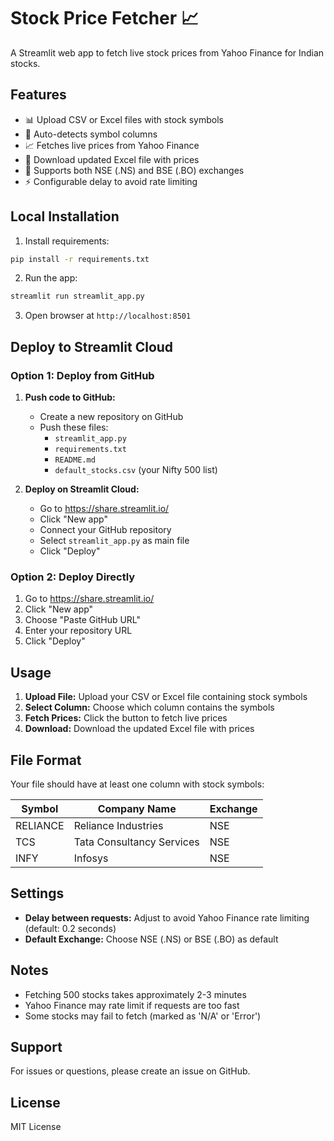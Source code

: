 # Stock Price Fetcher 📈

A Streamlit web app to fetch live stock prices from Yahoo Finance for Indian stocks.

## Features

- 📊 Upload CSV or Excel files with stock symbols
- 🎯 Auto-detects symbol columns
- 📈 Fetches live prices from Yahoo Finance
- 💾 Download updated Excel file with prices
- 🔄 Supports both NSE (.NS) and BSE (.BO) exchanges
- ⚡ Configurable delay to avoid rate limiting

## Local Installation

1. Install requirements:
```bash
pip install -r requirements.txt
```

2. Run the app:
```bash
streamlit run streamlit_app.py
```

3. Open browser at `http://localhost:8501`

## Deploy to Streamlit Cloud

### Option 1: Deploy from GitHub

1. **Push code to GitHub:**
   - Create a new repository on GitHub
   - Push these files:
     - `streamlit_app.py`
     - `requirements.txt`
     - `README.md`
     - `default_stocks.csv` (your Nifty 500 list)

2. **Deploy on Streamlit Cloud:**
   - Go to https://share.streamlit.io/
   - Click "New app"
   - Connect your GitHub repository
   - Select `streamlit_app.py` as main file
   - Click "Deploy"

### Option 2: Deploy Directly

1. Go to https://share.streamlit.io/
2. Click "New app"
3. Choose "Paste GitHub URL"
4. Enter your repository URL
5. Click "Deploy"

## Usage

1. **Upload File:** Upload your CSV or Excel file containing stock symbols
2. **Select Column:** Choose which column contains the symbols
3. **Fetch Prices:** Click the button to fetch live prices
4. **Download:** Download the updated Excel file with prices

## File Format

Your file should have at least one column with stock symbols:

| Symbol   | Company Name              | Exchange |
|----------|---------------------------|----------|
| RELIANCE | Reliance Industries       | NSE      |
| TCS      | Tata Consultancy Services | NSE      |
| INFY     | Infosys                   | NSE      |

## Settings

- **Delay between requests:** Adjust to avoid Yahoo Finance rate limiting (default: 0.2 seconds)
- **Default Exchange:** Choose NSE (.NS) or BSE (.BO) as default

## Notes

- Fetching 500 stocks takes approximately 2-3 minutes
- Yahoo Finance may rate limit if requests are too fast
- Some stocks may fail to fetch (marked as 'N/A' or 'Error')

## Support

For issues or questions, please create an issue on GitHub.

## License

MIT License